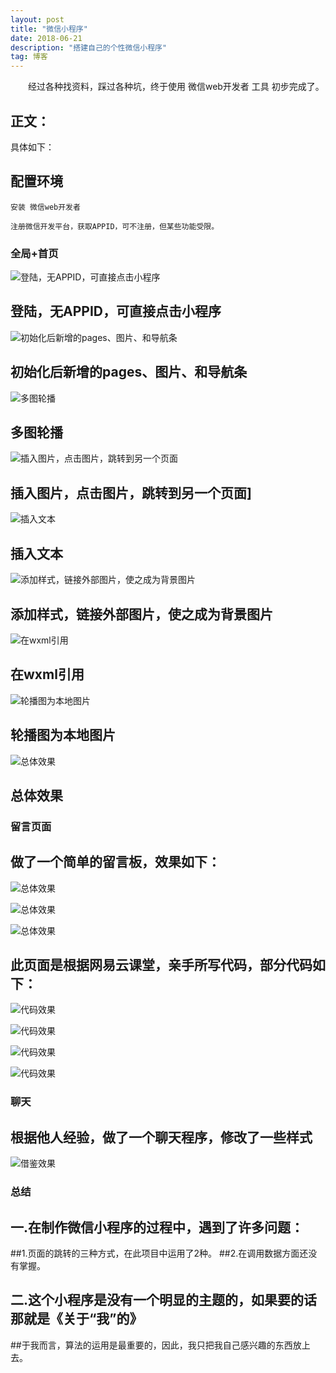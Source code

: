 ```yaml
---
layout: post
title: "微信小程序"
date: 2018-06-21 
description: "搭建自己的个性微信小程序"
tag: 博客 
---   
```


　　经过各种找资料，踩过各种坑，终于使用 微信web开发者 工具 初步完成了。

## 正文：

  具体如下： 
  
## 配置环境     

	安装 微信web开发者        

    注册微信开发平台，获取APPID，可不注册，但某些功能受限。

### 全局+首页
![登陆，无APPID，可直接点击小程序](/images/1.png)



## 登陆，无APPID，可直接点击小程序
![初始化后新增的pages、图片、和导航条](/images/2.png)

## 初始化后新增的pages、图片、和导航条

![多图轮播](/images/3.png)

## 多图轮播
![插入图片，点击图片，跳转到另一个页面](/images/4.png)

## 插入图片，点击图片，跳转到另一个页面]


![插入文本](/images/5.png)


## 插入文本
![添加样式，链接外部图片，使之成为背景图片](/images/6.png)

## 添加样式，链接外部图片，使之成为背景图片

![在wxml引用](/images/7.png)


## 在wxml引用
![轮播图为本地图片](/images/8.png)

## 轮播图为本地图片

![总体效果](/images/9.png)

## 总体效果


### 留言页面

## 做了一个简单的留言板，效果如下：
![总体效果](/images/10.png)

![总体效果](/images/11.png)

![总体效果](/images/12.png)

## 此页面是根据网易云课堂，亲手所写代码，部分代码如下：
![代码效果](/images/13.png)

![代码效果](/images/14.png)

![代码效果](/images/15.png)

![代码效果](/images/16.png)

### 聊天
## 根据他人经验，做了一个聊天程序，修改了一些样式
![借鉴效果](/images/17.png)

### 总结
## 一.在制作微信小程序的过程中，遇到了许多问题：
##1.页面的跳转的三种方式，在此项目中运用了2种。
##2.在调用数据方面还没有掌握。
## 二.这个小程序是没有一个明显的主题的，如果要的话那就是《关于“我”的》
##于我而言，算法的运用是最重要的，因此，我只把我自己感兴趣的东西放上去。
